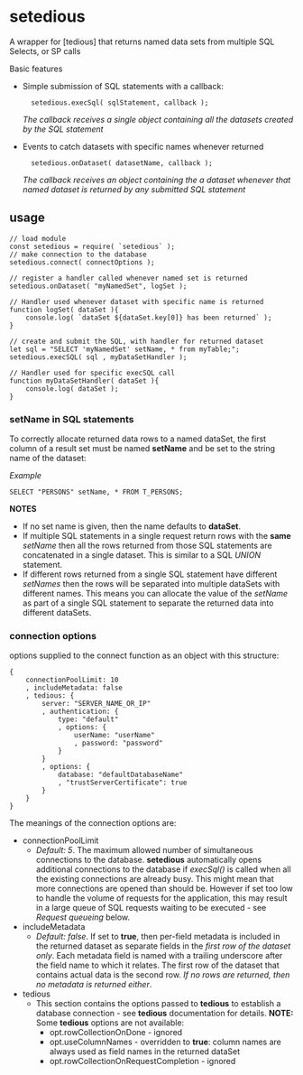 # setedious
A wrapper for [tedious] that returns named data sets from multiple SQL Selects, or SP calls

Basic features
* Simple submission of SQL statements with a callback:
    
        setedious.execSql( sqlStatement, callback );
    *The callback receives a single object containing all the datasets created by the SQL statement*

* Events to catch datasets with specific names whenever returned
    
        setedious.onDataset( datasetName, callback );
    *The callback receives an object containing the a dataset whenever that named dataset is returned by any submitted SQL statement*
    

## usage

    // load module
    const setedious = require( `setedious` );
    // make connection to the database
    setedious.connect( connectOptions );

    // register a handler called whenever named set is returned
    setedious.onDataset( "myNamedSet", logSet );
    
    // Handler used whenever dataset with specific name is returned
    function logSet( dataSet ){
        console.log( `dataSet ${dataSet.key[0]} has been returned` );
    }

    // create and submit the SQL, with handler for returned dataset
    let sql = "SELECT 'myNamedSet' setName, * from myTable;";
    setedious.execSQL( sql , myDataSetHandler );

    // Handler used for specific execSQL call
    function myDataSetHandler( dataSet ){
        console.log( dataSet );
    }
### setName in SQL statements
To correctly allocate returned data rows to a named dataSet, the first column of a result set must be named **setName** and be set to the string name of the dataset:

*Example*

    SELECT "PERSONS" setName, * FROM T_PERSONS;
**NOTES**
 * If no set name is given, then the name defaults to **dataSet**. 
* If multiple SQL statements in a single request return rows with the **same** *setName* then all the rows returned from those SQL statements are concatenated in a single dataset. This is similar to a SQL *UNION* statement.
* If different rows returned from a single SQL statement have different *setNames* then the rows will be separated into multiple dataSets with different names. This means you can allocate the value of the *setName* as part of a single SQL statement to separate the returned data into different dataSets.

### connection options
options supplied to the connect function as an object with this structure:

    {
        connectionPoolLimit: 10
        , includeMetadata: false 
        , tedious: {
            server: "SERVER_NAME_OR_IP"
            , authentication: {
                type: "default"
                , options: { 
                    userName: "userName"
                    , password: "password"
                }
            }
            , options: {
                database: "defaultDatabaseName"
                , "trustServerCertificate": true
            }
        }
    }

The meanings of the connection options are:
* connectionPoolLimit
    * *Default: 5*. The maximum allowed number of simultaneous connections to the database. **setedious** automatically opens additional connections to the database if *execSql()* is called when all the existing connections are already busy. This might mean that more connections are opened than should be. However if set too low to handle the volume of requests for the application, this may result in a large queue of SQL requests waiting to be executed - see *Request queueing* below.
* includeMetadata
    * *Default: false*. If set to **true**, then per-field metadata is included in the returned dataset as separate fields in the *first row of the dataset only*. Each metadata field is named with a trailing underscore after the field name to which it relates. The first row of the dataset that contains actual data is the second row. *If no rows are returned, then no metadata is returned either*.
* tedious
    * This section contains the options passed to **tedious** to establish a database connection - see **tedious** documentation for details. **NOTE:** Some **tedious** options are not available:
        * opt.rowCollectionOnDone - ignored
        * opt.useColumnNames - overridden to **true**: column names are always used as field names in the returned dataSet
        * opt.rowCollectionOnRequestCompletion - ignored
